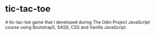 # tic-tac-toe
A tic-tac-toe game that I developed during The Odin Project JavaScript course using Bootstrap5, SASS, CSS and Vanilla JavaScript.

